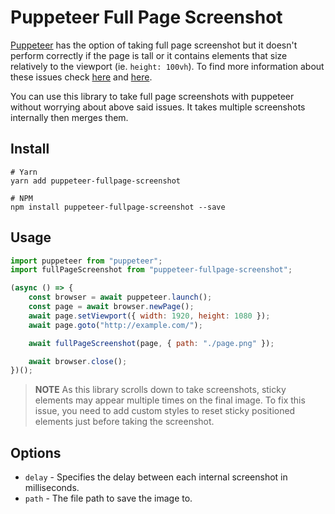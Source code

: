 # Puppeteer Full Page Screenshot

[Puppeteer](https://github.com/GoogleChrome/puppeteer) has the option of taking full page screenshot but it doesn't perform correctly if the page is tall or it contains elements that size relatively to the viewport (ie. `height: 100vh`). To find more information about these issues check [here](https://github.com/GoogleChrome/puppeteer/issues/703) and [here](https://github.com/GoogleChrome/puppeteer/issues/359).

You can use this library to take full page screenshots with puppeteer without worrying about above said issues. It takes multiple screenshots internally then merges them.

## Install

```
# Yarn
yarn add puppeteer-fullpage-screenshot

# NPM
npm install puppeteer-fullpage-screenshot --save
```

## Usage

```javascript
import puppeteer from "puppeteer";
import fullPageScreenshot from "puppeteer-fullpage-screenshot";

(async () => {
    const browser = await puppeteer.launch();
    const page = await browser.newPage();
    await page.setViewport({ width: 1920, height: 1080 });
    await page.goto("http://example.com/");

    await fullPageScreenshot(page, { path: "./page.png" });

    await browser.close();
})();
```

> **NOTE** As this library scrolls down to take screenshots, sticky elements may appear multiple times on the final image. To fix this issue, you need to add custom styles to reset sticky positioned elements just before taking the screenshot.

## Options

-   `delay` - Specifies the delay between each internal screenshot in milliseconds.
-   `path` - The file path to save the image to.

